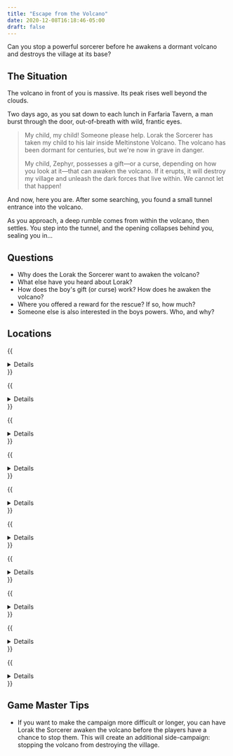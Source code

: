 ```yaml
---
title: "Escape from the Volcano"
date: 2020-12-08T16:18:46-05:00
draft: false
---
```


Can you stop a powerful sorcerer before he awakens a dormant volcano and destroys the village at its base?

<div data-toc="In This Adventure"></div>



## The Situation

The volcano in front of you is massive. Its peak rises well beyond the clouds.

Two days ago, as you sat down to each lunch in Farfaria Tavern, a man burst through the door, out-of-breath with wild, frantic eyes.

> My child, my child! Someone please help. Lorak the Sorcerer has taken my child to his lair inside Meltinstone Volcano. The volcano has been dormant for centuries, but we're now in grave in danger.
>
> My child, Zephyr, possesses a gift&mdash;or a curse, depending on how you look at it&mdash;that can awaken the volcano. If it erupts, it will destroy my village and unleash the dark forces that live within. We cannot let that happen!

And now, here you are. After some searching, you found a small tunnel entrance into the volcano.

As you approach, a deep rumble comes from within the volcano, then settles. You step into the tunnel, and the opening collapses behind you, sealing you in...




## Questions

- Why does the Lorak the Sorcerer want to awaken the volcano?
- What else have you heard about Lorak?
- How does the boy's gift (or curse) work? How does he awaken the volcano?
- Where you offered a reward for the rescue? If so, how much?
- Someone else is also interested in the boys powers. Who, and why?



## Locations

{{<details summary="Lava Pond" blurb="After following the tunnel a short while, you come to a lake of lava. It's dotted with volcanic rock. Blackened, porous walls ooze magma in places.">}}
- _Creatures & Traps_
	+ While trying to cross, lava will periodically bubble and pop, launching into the air.
	+ Some stones in the lava pond are more stable than others. Smaller ones can tip, or sink completely.
{{</details>}}

{{<details summary="Lava River" blurb="A bit further down the path, the adventurers come to a rope bridge, spanning the gap across a roaring river of lava. The bridge swings and sways 20 feet above the liquid rock. It looks quite old.">}}
- _Creatures & Traps_
	+ **Fall Trap.** Several boards fall into the river below as the adventurers attempt to cross it. With too much weight, the bridge collapses completely.
	+ **Lava Sprites.** Tiny little lava creatures with a burning touch and a firey temper.
{{</details>}}

{{<details summary="Cavern of the Rock Monster" blurb="The adventurers enter what appears to be an empty cavern.">}}
- _Creatures & Traps_
	+ **Rock Monster.** If the party is not _extremely_ quite, a giant boulder begins to move, revealing a previously sleeping Rock Monster.
{{</details>}}

{{<details summary="Mushroom Cavern" blurb="The dim cavern is illuminated by large clusters of iridescent mushrooms.">}}

<p class="margin-bottom-small">The mushrooms are magical. Eating one will produce a random effect. Roll a die on the <a href="/gm/#house-rules">chaos magic table</a> (<em>Don't eat random mushrooms in real life!</em>)</p>

- _Creatures & Traps_
	+ **Toxic Spores.** If the party lingers too long, they'll begin to experience hallucinations and take disadvantage of future rolls for several minutes.
	+ **Cave Gnomes.** If the party picks a mushroom, cave gnomes will emerge and attack them.
{{</details>}}

{{<details summary="Trap Door" blurb="The floor transitions from rock to wooden beams, then back again.">}}
- _Creatures & Traps_
	+ **Trap Door.** Stepping directly on the wooden planks causes the player(s) in the area to fall 30' into a pit.
- _Events_
	+ After a minute or two, the pit begins to fill with lava that slowly oozes through cracks in the walls.
	+ Gnomes attack if you linger too long.
{{</details>}}

{{<details summary="Dragonhead Hallway" blurb="Players approach a long, straight hallway, adorned with stone dragon head figurines.">}}
- _Creatures & Traps_
	+ **Fire Trap.** The dragon heads spit fire at random intervals.
	+ **Melting Shoes.** Radiant heat from the volcano causes the players' shoes to melt and stick to the floor, slowing them down as they attemp to run through the hallway.
{{</details>}}

{{<details summary="Lava Lake" blurb="The hallway opens up into a tall, wide cavern, with a giant lake of lava. In the middle are two islands of volcanic rock. A sturdy wooden bridge connects each end of the cavern to the islands. To get from one island to the next, players have to swing across a rope.">}}
- _Creatures & Traps_
	+ **Goblin Archers.** Goblin archers begin shooting at the party from hidden balconies in the walls.
	+ **Mini Eruption.** The second island features a lava trap. The goblin archers can remotely trigger a mini eruption when the players step onto it.
	+ **Rope Swing.** Getting from one island to the next requires swinging on a rope over the lava lake.
{{</details>}}

{{<details summary="Supply Closet" blurb="A place to resupply and heal up if needed.">}}

<p class="margin-bottom-small"><em>Ideas for supplies:</em></p>

- Rope
- Healing Potion
- Armor
- Magical items (the next battle is going to be brutal)
- Cloak of Invisibility (big enough for half the party)
{{</details>}}

{{<details summary="The Palace" blurb="At the end of the short hallway, players come to the entrance to the Volcano Palace. The room is massive. Way off in the distance, beyond a stone bridge spanning a wide river of lava, they spot Lorak the Sorcerer sitting on a throne of lava and bones.">}}

<p class="margin-bottom-small">The rock and lava monsters can be absolutely devastating for smaller parties. In those situations, you may want to lower their stats.</p>
- _Creatures & Traps_
	+ **Goblins.** A small band of goblin soldiers attacks the party with a mix of ranged and up-close attacks.
	+ **Statue Golems.** One or two hideous statues that come to life and attack.
	+ **Lava Creatures.** A lava monster oozes from the walls. On the far side of the bridge, more archers launch attacks.
{{</details>}}

{{<details summary="The Throne" blurb="As the party approaches the throne, the see the Zephyr Skiprock, the child, locked behind a gate built into the wall. A key hangs on the throne behind Lorak the Sorcerer." margin="true">}}
- _Creatures & Traps_
	+ **Lorak the Sorcerer.** He's powerful, but also over-confident.
- _Events_
	+ If the party begins to win, Lorak casts a spell that causes the cavern to begin collapsing, and flees. The party must rescue Zephyr and escape before the whole mountain collapses.
{{</details>}}



## Game Master Tips

- If you want to make the campaign more difficult or longer, you can have Lorak the Sorcerer awaken the volcano before the players have a chance to stop them. This will create an additional side-campaign: stopping the volcano from destroying the village.